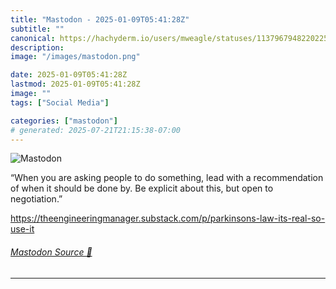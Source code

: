 ```yaml
---
title: "Mastodon - 2025-01-09T05:41:28Z"
subtitle: ""
canonical: https://hachyderm.io/users/mweagle/statuses/113796794822022554
description:
image: "/images/mastodon.png"

date: 2025-01-09T05:41:28Z
lastmod: 2025-01-09T05:41:28Z
image: ""
tags: ["Social Media"]

categories: ["mastodon"]
# generated: 2025-07-21T21:15:38-07:00
---
```

![Mastodon](/images/mastodon.png)

<p>“When you are asking people to do something, lead with a recommendation of when it should be done by. Be explicit about this, but open to negotiation.”</p><p><a href="https://theengineeringmanager.substack.com/p/parkinsons-law-its-real-so-use-it" target="_blank" rel="nofollow noopener noreferrer" translate="no"><span class="invisible">https://</span><span class="ellipsis">theengineeringmanager.substack</span><span class="invisible">.com/p/parkinsons-law-its-real-so-use-it</span></a></p>


###### [Mastodon Source 🐘](https://hachyderm.io/@mweagle/113796794822022554)

___
